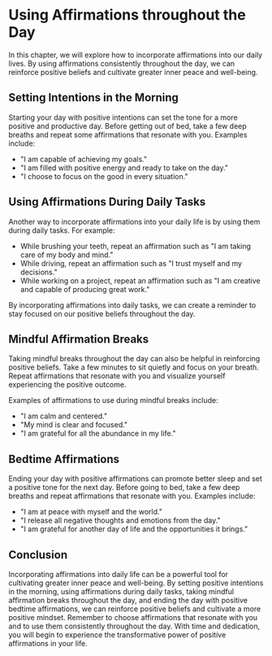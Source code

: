# Using Affirmations throughout the Day

In this chapter, we will explore how to incorporate affirmations into our daily lives. By using affirmations consistently throughout the day, we can reinforce positive beliefs and cultivate greater inner peace and well-being.

Setting Intentions in the Morning
---------------------------------

Starting your day with positive intentions can set the tone for a more positive and productive day. Before getting out of bed, take a few deep breaths and repeat some affirmations that resonate with you. Examples include:

* "I am capable of achieving my goals."
* "I am filled with positive energy and ready to take on the day."
* "I choose to focus on the good in every situation."

Using Affirmations During Daily Tasks
-------------------------------------

Another way to incorporate affirmations into your daily life is by using them during daily tasks. For example:

* While brushing your teeth, repeat an affirmation such as "I am taking care of my body and mind."
* While driving, repeat an affirmation such as "I trust myself and my decisions."
* While working on a project, repeat an affirmation such as "I am creative and capable of producing great work."

By incorporating affirmations into daily tasks, we can create a reminder to stay focused on our positive beliefs throughout the day.

Mindful Affirmation Breaks
--------------------------

Taking mindful breaks throughout the day can also be helpful in reinforcing positive beliefs. Take a few minutes to sit quietly and focus on your breath. Repeat affirmations that resonate with you and visualize yourself experiencing the positive outcome.

Examples of affirmations to use during mindful breaks include:

* "I am calm and centered."
* "My mind is clear and focused."
* "I am grateful for all the abundance in my life."

Bedtime Affirmations
--------------------

Ending your day with positive affirmations can promote better sleep and set a positive tone for the next day. Before going to bed, take a few deep breaths and repeat affirmations that resonate with you. Examples include:

* "I am at peace with myself and the world."
* "I release all negative thoughts and emotions from the day."
* "I am grateful for another day of life and the opportunities it brings."

Conclusion
----------

Incorporating affirmations into daily life can be a powerful tool for cultivating greater inner peace and well-being. By setting positive intentions in the morning, using affirmations during daily tasks, taking mindful affirmation breaks throughout the day, and ending the day with positive bedtime affirmations, we can reinforce positive beliefs and cultivate a more positive mindset. Remember to choose affirmations that resonate with you and to use them consistently throughout the day. With time and dedication, you will begin to experience the transformative power of positive affirmations in your life.
